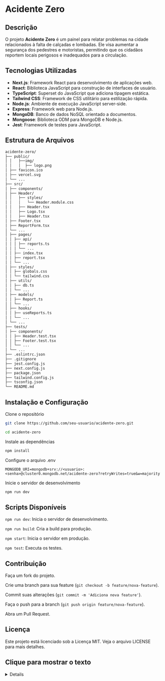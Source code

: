 # Acidente Zero

## Descrição
O projeto **Acidente Zero** é um painel para relatar problemas na cidade relacionados à falta de calçadas e lombadas. Ele visa aumentar a segurança dos pedestres e motoristas, permitindo que os cidadãos reportem locais perigosos e inadequados para a circulação.

## Tecnologias Utilizadas
- **Next.js**: Framework React para desenvolvimento de aplicações web.
- **React**: Biblioteca JavaScript para construção de interfaces de usuário.
- **TypeScript**: Superset do JavaScript que adiciona tipagem estática.
- **Tailwind CSS**: Framework de CSS utilitário para estilização rápida.
- **Node.js**: Ambiente de execução JavaScript server-side.
- **Express**: Framework web para Node.js.
- **MongoDB**: Banco de dados NoSQL orientado a documentos.
- **Mongoose**: Biblioteca ODM para MongoDB e Node.js.
- **Jest**: Framework de testes para JavaScript.

## Estrutura de Arquivos

```sh
acidente-zero/
├── public/
│ │   ├──img/
│ │   │  ├── logo.png
│ ├── favicon.ico
│ ├── vercel.svg
│ └── ...
├── src/
│ ├── components/
│ ├── Header/
│ │   ├── styles/
│ │   │   └── Header.module.css
│ │   ├── Header.tsx
│ │   ├── Logo.tsx
│ │   ├── Header.tsx
│ ├── Footer.tsx
│ ├── ReportForm.tsx
│ └── ...
│ ├── pages/
│ │ ├── api/
│ │ │ ├── reports.ts
│ │ │ └── ...
│ │ ├── index.tsx
│ │ ├── report.tsx
│ │ └── ...
│ ├── styles/
│ │ ├── globals.css
│ │ └── tailwind.css
│ ├── utils/
│ │ ├── db.ts
│ │ └── ...
│ ├── models/
│ │ ├── Report.ts
│ │ └── ...
│ ├── hooks/
│ │ ├── useReports.ts
│ │ └── ...
│ └── ...
├── tests/
│ ├── components/
│ │ ├── Header.test.tsx
│ │ ├── Footer.test.tsx
│ │ └── ...
│ └── ...
├── .eslintrc.json
├── .gitignore
├── jest.config.js
├── next.config.js
├── package.json
├── tailwind.config.js
├── tsconfig.json
└── README.md
```


## Instalação e Configuração

Clone o repositório

```sh
git clone https://github.com/seu-usuario/acidente-zero.git

cd acidente-zero
```

Instale as dependências

```sh
npm install
```

Configure o arquivo .env

```
MONGODB_URI=mongodb+srv://<usuario>:<senha>@cluster0.mongodb.net/acidente-zero?retryWrites=true&w=majority
```

Inicie o servidor de desenvolvimento

```sh
npm run dev
```

## Scripts Disponíveis
`npm run dev`: Inicia o servidor de desenvolvimento.

`npm run build`: Cria a build para produção.

`npm start`: Inicia o servidor em produção.

`npm test`: Executa os testes.

## Contribuição

Faça um fork do projeto.

Crie uma branch para sua feature (`git checkout -b feature/nova-feature`).

Commit suas alterações (`git commit -m 'Adiciona nova feature'`).

Faça o push para a branch (`git push origin feature/nova-feature`).

Abra um Pull Request.


## Licença
Este projeto está licenciado sob a Licença MIT. Veja o arquivo <a>LICENSE</a> para mais detalhes.


## <sumary>Clique para mostrar o texto 
<details>
Sinta-se à vontade para ajustar conforme necessário para atender melhor às suas necessidades específicas.
</details>
